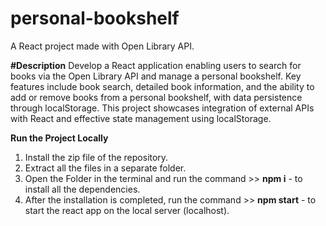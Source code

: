 # personal-bookshelf
A React project made with Open Library API.

**#Description**
Develop a React application enabling users to search for books via the Open Library API and manage a personal bookshelf. Key features include book search, detailed book information, and the ability to add or remove books from a personal bookshelf, with data persistence through localStorage. This project showcases integration of external APIs with React and effective state management using localStorage.

**Run the Project Locally**
1. Install the zip file of the repository.
2. Extract all the files in a separate folder.
3. Open the Folder in the terminal and run the command >> **npm i** - to install all the dependencies.
5. After the installation is completed, run the command >> **npm start** - to start the react app on the local server (localhost).
